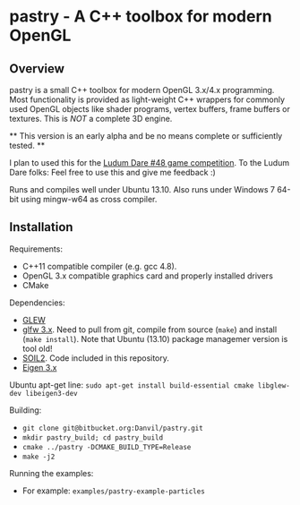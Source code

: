 pastry - A C++ toolbox for modern OpenGL
====


Overview
----

pastry is a small C\+\+ toolbox for modern OpenGL 3.x/4.x programming.
Most functionality is provided as light-weight C\+\+ wrappers for commonly used OpenGL objects like shader programs, vertex buffers, frame buffers or textures.
This is *NOT* a complete 3D engine. 

** This version is an early alpha and be no means complete or sufficiently tested. **

I plan to used this for the [Ludum Dare #48 game competition](http://www.ludumdare.com/compo/).
To the Ludum Dare folks: Feel free to use this and give me feedback :)

Runs and compiles well under Ubuntu 13.10. Also runs under Windows 7 64-bit using mingw-w64 as cross compiler.


Installation
----

Requirements:

* C++11 compatible compiler (e.g. gcc 4.8).
* OpenGL 3.x compatible graphics card and properly installed drivers
* CMake

Dependencies:

* [GLEW](http://glew.sourceforge.net/)
* [glfw 3.x](http://www.glfw.org/). Need to pull from git, compile from source (`make`) and install (`make install`). Note that Ubuntu (13.10) package managemer version is tool old!
* [SOIL2](https://bitbucket.org/SpartanJ/soil2). Code included in this repository.
* [Eigen 3.x](http://eigen.tuxfamily.org)

Ubuntu apt-get line:
`sudo apt-get install build-essential cmake libglew-dev libeigen3-dev`

Building:

* `git clone git@bitbucket.org:Danvil/pastry.git`
* `mkdir pastry_build; cd pastry_build`
* `cmake ../pastry -DCMAKE_BUILD_TYPE=Release`
* `make -j2`

Running the examples:

 * For example: `examples/pastry-example-particles`

